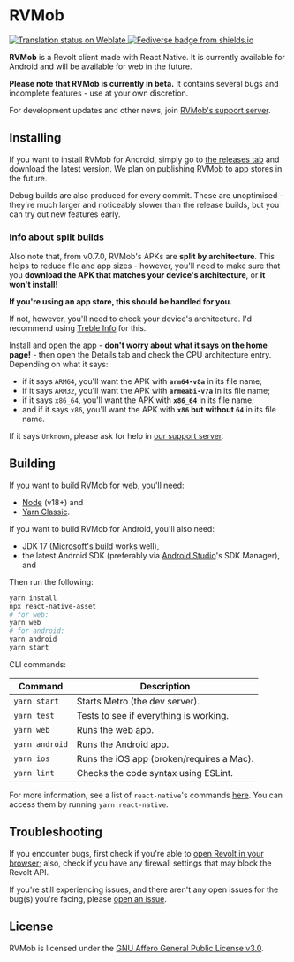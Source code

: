 # RVMob

<div style="flex-direction: row;">
  <a href="https://translate.revolt.chat/engage/rvmorb/">
    <img src="https://translate.revolt.chat/widgets/rvmorb/-/app/svg-badge.svg" alt="Translation status on Weblate" />
  </a>
  <a href="https://lea.pet/@rvmob">
    <img src="https://img.shields.io/badge/fedi-@rvmob@lea.pet-teal" alt="Fediverse badge from shields.io"/>
  </a>
</div>

**RVMob** is a Revolt client made with React Native. It is currently available for Android and will be available for web in the future.

**Please note that RVMob is currently in beta.** It contains several bugs and incomplete features - use at your own discretion.

For development updates and other news, join [RVMob's support server][support-server].

## Installing

If you want to install RVMob for Android, simply go to [the releases tab](https://github.com/revoltchat/rvmob/releases) and download the latest version. We plan on publishing RVMob to app stores in the future.

<!-- You can try RVMob for web [here](). Note that, as the web version is still under development, some features are only available on Android or may not work as smoothly. You may also see some layout issues. -->

Debug builds are also produced for every commit. These are unoptimised - they're much larger and noticeably slower than the release builds, but you can try out new features early.

### Info about split builds

Also note that, from v0.7.0, RVMob's APKs are **split by architecture**. This helps to reduce file and app sizes - however, you'll need to make sure that you **download the APK that matches your device's architecture**, or **it won't install!**

**If you're using an app store, this should be handled for you.** 

If not, however, you'll need to check your device's architecture. I'd recommend using [Treble Info](https://gitlab.com/TrebleInfo/TrebleInfo/-/blob/dev/README.md) for this. 

Install and open the app - **don't worry about what it says on the home page!** - then open the Details tab and check the CPU architecture entry. Depending on what it says:

- if it says `ARM64`, you'll want the APK with **`arm64-v8a`** in its file name;
- if it says `ARM32`, you'll want the APK with **`armeabi-v7a`** in its file name;
- if it says `x86_64`, you'll want the APK with **`x86_64`** in its file name;
- and if it says `x86`, you'll want the APK with **`x86` but without `64`** in its file name.

If it says `Unknown`, please ask for help in [our support server][support-server].

## Building

If you want to build RVMob for web, you'll need:

- [Node](https://nodejs.org/en/) (v18+) and
- [Yarn Classic](https://classic.yarnpkg.com).

If you want to build RVMob for Android, you'll also need:

- JDK 17 ([Microsoft's build](https://learn.microsoft.com/en-gb/java/openjdk/download) works well),
- the latest Android SDK (preferably via [Android Studio](https://developer.android.com/studio)'s SDK Manager), and

Then run the following:

```sh
yarn install
npx react-native-asset
# for web:
yarn web
# for android:
yarn android
yarn start
```

CLI commands:

| Command        | Description                               |
| -------------- | ----------------------------------------- |
| `yarn start`   | Starts Metro (the dev server).            |
| `yarn test`    | Tests to see if everything is working.    |
| `yarn web`     | Runs the web app.                         |
| `yarn android` | Runs the Android app.                     |
| `yarn ios`     | Runs the iOS app (broken/requires a Mac). |
| `yarn lint`    | Checks the code syntax using ESLint.      |

For more information, see a list of `react-native`'s commands [here](https://github.com/react-native-community/cli/blob/master/docs/commands.md). You can access them by running `yarn react-native`.

## Troubleshooting

If you encounter bugs, first check if you're able to [open Revolt in your browser](https://app.revolt.chat); also, check if you have any firewall settings that may block the Revolt API.

If you're still experiencing issues, and there aren't any open issues for the bug(s) you're facing, please [open an issue](https://github.com/revoltchat/rvmob/issues).

## License

RVMob is licensed under the [GNU Affero General Public License v3.0](https://github.com/revoltchat/rvmob/blob/master/LICENSE).

[support-server]: https://rvlt.gg/rvmob
